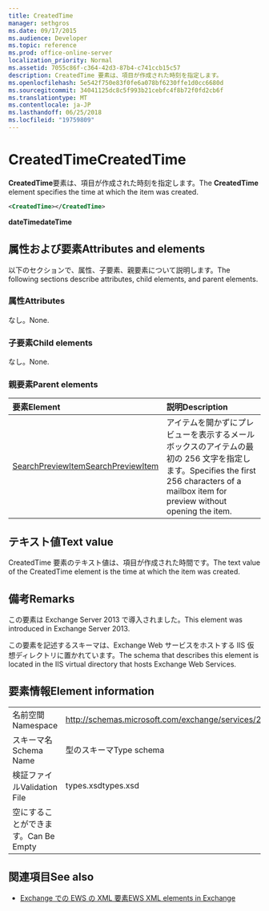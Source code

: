 ```yaml
---
title: CreatedTime
manager: sethgros
ms.date: 09/17/2015
ms.audience: Developer
ms.topic: reference
ms.prod: office-online-server
localization_priority: Normal
ms.assetid: 7055c86f-c364-42d3-87b4-c741ccb15c57
description: CreatedTime 要素は、項目が作成された時刻を指定します。
ms.openlocfilehash: 5e542f750e83f0fe6a078bf6230ffe1d0cc6680d
ms.sourcegitcommit: 34041125dc8c5f993b21cebfc4f8b72f0fd2cb6f
ms.translationtype: MT
ms.contentlocale: ja-JP
ms.lasthandoff: 06/25/2018
ms.locfileid: "19759809"
---
```

# <a name="createdtime"></a><span data-ttu-id="8d104-103">CreatedTime</span><span class="sxs-lookup"><span data-stu-id="8d104-103">CreatedTime</span></span>

<span data-ttu-id="8d104-104">**CreatedTime**要素は、項目が作成された時刻を指定します。</span><span class="sxs-lookup"><span data-stu-id="8d104-104">The **CreatedTime** element specifies the time at which the item was created.</span></span> 
  
```xml
<CreatedTime></CreatedTime>
```

 <span data-ttu-id="8d104-105">**dateTime**</span><span class="sxs-lookup"><span data-stu-id="8d104-105">**dateTime**</span></span>
## <a name="attributes-and-elements"></a><span data-ttu-id="8d104-106">属性および要素</span><span class="sxs-lookup"><span data-stu-id="8d104-106">Attributes and elements</span></span>

<span data-ttu-id="8d104-107">以下のセクションで、属性、子要素、親要素について説明します。</span><span class="sxs-lookup"><span data-stu-id="8d104-107">The following sections describe attributes, child elements, and parent elements.</span></span>
  
### <a name="attributes"></a><span data-ttu-id="8d104-108">属性</span><span class="sxs-lookup"><span data-stu-id="8d104-108">Attributes</span></span>

<span data-ttu-id="8d104-109">なし。</span><span class="sxs-lookup"><span data-stu-id="8d104-109">None.</span></span>
  
### <a name="child-elements"></a><span data-ttu-id="8d104-110">子要素</span><span class="sxs-lookup"><span data-stu-id="8d104-110">Child elements</span></span>

<span data-ttu-id="8d104-111">なし。</span><span class="sxs-lookup"><span data-stu-id="8d104-111">None.</span></span>
  
### <a name="parent-elements"></a><span data-ttu-id="8d104-112">親要素</span><span class="sxs-lookup"><span data-stu-id="8d104-112">Parent elements</span></span>

|<span data-ttu-id="8d104-113">**要素**</span><span class="sxs-lookup"><span data-stu-id="8d104-113">**Element**</span></span>|<span data-ttu-id="8d104-114">**説明**</span><span class="sxs-lookup"><span data-stu-id="8d104-114">**Description**</span></span>|
|:-----|:-----|
|[<span data-ttu-id="8d104-115">SearchPreviewItem</span><span class="sxs-lookup"><span data-stu-id="8d104-115">SearchPreviewItem</span></span>](searchpreviewitem.md) <br/> |<span data-ttu-id="8d104-116">アイテムを開かずにプレビューを表示するメールボックスのアイテムの最初の 256 文字を指定します。</span><span class="sxs-lookup"><span data-stu-id="8d104-116">Specifies the first 256 characters of a mailbox item for preview without opening the item.</span></span>  <br/> |
   
## <a name="text-value"></a><span data-ttu-id="8d104-117">テキスト値</span><span class="sxs-lookup"><span data-stu-id="8d104-117">Text value</span></span>

<span data-ttu-id="8d104-118">CreatedTime 要素のテキスト値は、項目が作成された時間です。</span><span class="sxs-lookup"><span data-stu-id="8d104-118">The text value of the CreatedTime element is the time at which the item was created.</span></span> 
  
## <a name="remarks"></a><span data-ttu-id="8d104-119">備考</span><span class="sxs-lookup"><span data-stu-id="8d104-119">Remarks</span></span>

<span data-ttu-id="8d104-120">この要素は Exchange Server 2013 で導入されました。</span><span class="sxs-lookup"><span data-stu-id="8d104-120">This element was introduced in Exchange Server 2013.</span></span>
  
<span data-ttu-id="8d104-121">この要素を記述するスキーマは、Exchange Web サービスをホストする IIS 仮想ディレクトリに置かれています。</span><span class="sxs-lookup"><span data-stu-id="8d104-121">The schema that describes this element is located in the IIS virtual directory that hosts Exchange Web Services.</span></span>
  
## <a name="element-information"></a><span data-ttu-id="8d104-122">要素情報</span><span class="sxs-lookup"><span data-stu-id="8d104-122">Element information</span></span>

|||
|:-----|:-----|
|<span data-ttu-id="8d104-123">名前空間</span><span class="sxs-lookup"><span data-stu-id="8d104-123">Namespace</span></span>  <br/> |http://schemas.microsoft.com/exchange/services/2006/types  <br/> |
|<span data-ttu-id="8d104-124">スキーマ名</span><span class="sxs-lookup"><span data-stu-id="8d104-124">Schema Name</span></span>  <br/> |<span data-ttu-id="8d104-125">型のスキーマ</span><span class="sxs-lookup"><span data-stu-id="8d104-125">Type schema</span></span>  <br/> |
|<span data-ttu-id="8d104-126">検証ファイル</span><span class="sxs-lookup"><span data-stu-id="8d104-126">Validation File</span></span>  <br/> |<span data-ttu-id="8d104-127">types.xsd</span><span class="sxs-lookup"><span data-stu-id="8d104-127">types.xsd</span></span>  <br/> |
|<span data-ttu-id="8d104-128">空にすることができます。</span><span class="sxs-lookup"><span data-stu-id="8d104-128">Can Be Empty</span></span>  <br/> ||
   
## <a name="see-also"></a><span data-ttu-id="8d104-129">関連項目</span><span class="sxs-lookup"><span data-stu-id="8d104-129">See also</span></span>



- [<span data-ttu-id="8d104-130">Exchange での EWS の XML 要素</span><span class="sxs-lookup"><span data-stu-id="8d104-130">EWS XML elements in Exchange</span></span>](ews-xml-elements-in-exchange.md)

